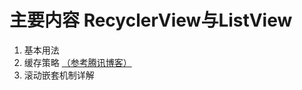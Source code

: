 # 主要内容 RecyclerView与ListView
1. 基本用法
2. 缓存策略 [（参考腾讯博客）](https://zhuanlan.zhihu.com/p/23339185)
3. 滚动嵌套机制详解
